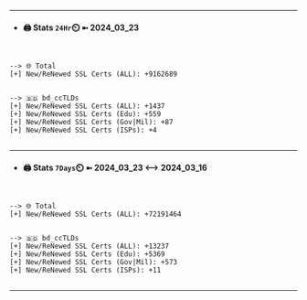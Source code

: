 

---
- #### 🖨️ **Stats** `24Hr`⏲️ ➼ 2024_03_23
```console


--> 🌐 Total
[+] New/ReNewed SSL Certs (ALL): +9162689


--> 🇧🇩 bd_ccTLDs
[+] New/ReNewed SSL Certs (ALL): +1437
[+] New/ReNewed SSL Certs (Edu): +559
[+] New/ReNewed SSL Certs (Gov|Mil): +87
[+] New/ReNewed SSL Certs (ISPs): +4


```

---
- #### 🖨️ **Stats** `7Days`⏲️ ➼ 2024_03_23 <--> 2024_03_16
```console


--> 🌐 Total
[+] New/ReNewed SSL Certs (ALL): +72191464


--> 🇧🇩 bd_ccTLDs
[+] New/ReNewed SSL Certs (ALL): +13237
[+] New/ReNewed SSL Certs (Edu): +5369
[+] New/ReNewed SSL Certs (Gov|Mil): +573
[+] New/ReNewed SSL Certs (ISPs): +11


```

---

